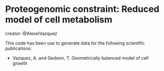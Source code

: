 # Proteogenomic constraint: Reduced model of cell metabolism

creator: @AlexeiVazquez

This code has been use to generate data for the following scientific publications:

- Vazquez, A. and Gedeon, T. Geometrically balanced model of cell growth
